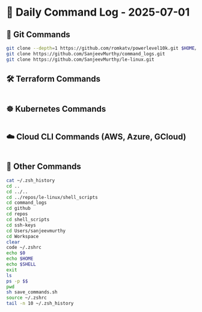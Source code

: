 # 🧾 Daily Command Log - 2025-07-01

## 🔧 Git Commands
```bash
git clone --depth=1 https://github.com/romkatv/powerlevel10k.git $HOME/powerlevel10k
git clone https://github.com/SanjeevMurthy/command_logs.git
git clone https://github.com/SanjeevMurthy/le-linux.git
```

## 🛠 Terraform Commands
```bash

```

## ☸️ Kubernetes Commands
```bash

```

## ☁️ Cloud CLI Commands (AWS, Azure, GCloud)
```bash

```

## 🧮 Other Commands
```bash
cat ~/.zsh_history
cd ..
cd ../..
cd ../repos/le-linux/shell_scripts
cd command_logs
cd github
cd repos
cd shell_scripts
cd ssh-keys
cd Users/sanjeevmurthy
cd Workspace
clear
code ~/.zshrc
echo $0
echo $HOME
echo $SHELL
exit
ls
ps -p $$
pwd
sh save_commands.sh
source ~/.zshrc
tail -n 10 ~/.zsh_history
```

